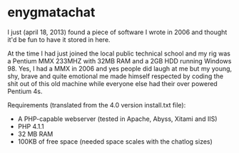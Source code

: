 enygmatachat
============

I just (april 18, 2013) found a piece of software I wrote in 2006 and thought it'd be fun to have it stored in here.

At the time I had just joined the local public technical school and my rig was a Pentium MMX 233MHZ with 32MB RAM and a 2GB HDD running Windows 98. Yes, I had a MMX in 2006 and yes people did laugh at me but my young, shy, brave and quite emotional me made himself respected by coding the shit out of this old machine while everyone else had their over powered Pentium 4s.

Requirements (translated from the 4.0 version install.txt file):

  * A PHP-capable webserver (tested in Apache, Abyss, Xitami and IIS)
  * PHP 4.1.1
  * 32 MB RAM
  * 100KB of free space (needed space scales with the chatlog sizes)

